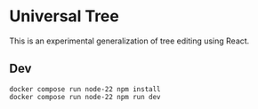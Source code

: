 # Universal Tree
This is an experimental generalization of tree editing using React.

## Dev
```
docker compose run node-22 npm install
docker compose run node-22 npm run dev
```